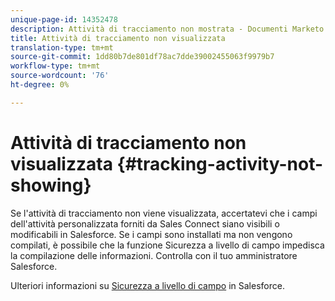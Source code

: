 ```yaml
---
unique-page-id: 14352478
description: Attività di tracciamento non mostrata - Documenti Marketo - Documentazione del prodotto
title: Attività di tracciamento non visualizzata
translation-type: tm+mt
source-git-commit: 1dd80b7de801df78ac7dde39002455063f9979b7
workflow-type: tm+mt
source-wordcount: '76'
ht-degree: 0%

---
```



# Attività di tracciamento non visualizzata {#tracking-activity-not-showing}

Se l&#39;attività di tracciamento non viene visualizzata, accertatevi che i campi dell&#39;attività personalizzata forniti da Sales Connect siano visibili o modificabili in Salesforce. Se i campi sono installati ma non vengono compilati, è possibile che la funzione Sicurezza a livello di campo impedisca la compilazione delle informazioni. Controlla con il tuo amministratore Salesforce.

Ulteriori informazioni su [Sicurezza a livello di campo](https://help.salesforce.com/articleView?id=admin_fls.htm&amp;type=5) in Salesforce.
